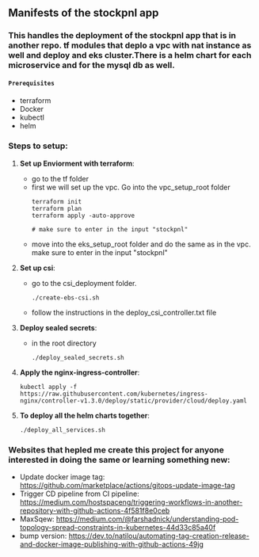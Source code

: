 ## Manifests of the stockpnl app

### This handles the deployment of the stockpnl app that is in another repo. tf modules that deplo a vpc with nat instance as well and deploy and eks cluster.There is a helm chart for each microservice and for the mysql db as well.

#### `Prerequisites`
- terraform
- Docker
- kubectl
- helm

### Steps to setup:

1. **Set up Enviorment with terraform**:
    - go to the tf folder
    - first we will set up the vpc. Go into the vpc_setup_root folder
      ```
      terraform init
      terraform plan
      terraform apply -auto-approve

      # make sure to enter in the input "stockpnl"
      ```
    - move into the eks_setup_root folder and do the same as in the vpc. make sure to enter in the input "stockpnl"

2. **Set up csi**:
    - go to the csi_deployment folder.
        ```
        ./create-ebs-csi.sh
        ```
    - follow the instructions in the deploy_csi_controller.txt file

3. **Deploy sealed secrets**:
    - in the root directory
      ```
      ./deploy_sealed_secrets.sh
      ```
4. **Apply the nginx-ingress-controller**:
    ```
    kubectl apply -f https://raw.githubusercontent.com/kubernetes/ingress-nginx/controller-v1.3.0/deploy/static/provider/cloud/deploy.yaml
    ```

5. **To deploy all the helm charts together**:
      ```
      ./deploy_all_services.sh
      ```

### Websites that hepled me create this project for anyone interested in doing the same or learning something new:
- Update docker image tag: https://github.com/marketplace/actions/gitops-update-image-tag
- Trigger CD pipeline from CI pipeline: https://medium.com/hostspaceng/triggering-workflows-in-another-repository-with-github-actions-4f581f8e0ceb
- MaxSqew: https://medium.com/@farshadnick/understanding-pod-topology-spread-constraints-in-kubernetes-44d33c85a40f
- bump version: https://dev.to/natilou/automating-tag-creation-release-and-docker-image-publishing-with-github-actions-49jg